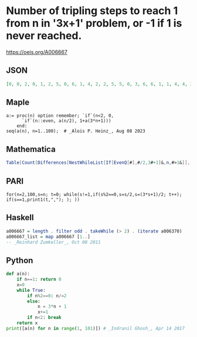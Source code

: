 # Number of tripling steps to reach 1 from n in '3x\+1' problem, or \-1 if 1 is never reached\.
https://oeis.org/A006667
## JSON
```JSON
[0, 0, 2, 0, 1, 2, 5, 0, 6, 1, 4, 2, 2, 5, 5, 0, 3, 6, 6, 1, 1, 4, 4, 2, 7, 2, 41, 5, 5, 5, 39, 0, 8, 3, 3, 6, 6, 6, 11, 1, 40, 1, 9, 4, 4, 4, 38, 2, 7, 7, 7, 2, 2, 41, 41, 5, 10, 5, 10, 5, 5, 39, 39, 0, 8, 8, 8, 3, 3, 3, 37, 6, 42, 6, 3, 6, 6, 11, 11, 1, 6, 40, 40, 1, 1, 9, 9, 4, 9, 4, 33, 4, 4, 38]
```
## Maple
```Maple
a:= proc(n) option remember; `if`(n<2, 0,
      `if`(n::even, a(n/2), 1+a(3*n+1)))
    end:
seq(a(n), n=1..100);  # _Alois P. Heinz_, Aug 08 2023
```
## Mathematica
```Mathematica
Table[Count[Differences[NestWhileList[If[EvenQ[#],#/2,3#+1]&,n,#>1&]], _?Positive], {n,100}] (* _Harvey P. Dale_, Nov 14 2011 *)
```
## PARI
```PARI
for(n=2,100,s=n; t=0; while(s!=1,if(s%2==0,s=s/2,s=(3*s+1)/2; t++); if(s==1,print1(t,","); ); ))
```
## Haskell
```Haskell
a006667 = length . filter odd . takeWhile (> 2) . (iterate a006370)
a006667_list = map a006667 [1..]
-- _Reinhard Zumkeller_, Oct 08 2011
```
## Python
```Python
def a(n):
    if n==1: return 0
    x=0
    while True:
        if n%2==0: n/=2
        else:
            n = 3*n + 1
            x+=1
        if n<2: break
    return x
print([a(n) for n in range(1, 101)]) # _Indranil Ghosh_, Apr 14 2017
```
